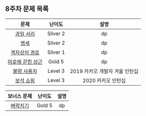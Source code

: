 ## 8주차 문제 목록

|                                      문제                                      |  난이도  |              설명              |
| :----------------------------------------------------------------------------: | :------: | :----------------------------: |
|               [과일 서리](https://www.acmicpc.net/problem/17213)               | Silver 2 |               dp               |
|                  [맹세](https://www.acmicpc.net/problem/3407)                  | Silver 2 |               dp               |
|             [격자상의 경로](https://www.acmicpc.net/problem/10164)             | Silver 1 |               dp               |
|            [미로에 갇힌 상근](https://www.acmicpc.net/problem/5069)            |  Gold 5  |               dp               |
| [불량 사용자](https://school.programmers.co.kr/learn/courses/30/lessons/64064) | Level 3  | 2019 카카오 개발자 겨울 인턴십 |
|  [보석 쇼핑](https://school.programmers.co.kr/learn/courses/30/lessons/67258)  | Level 3  |       2020 카카오 인턴십       |

|                    보너스 문제                    | 난이도 | 설명 |
| :-----------------------------------------------: | :----: | :--: |
| [벼락치기](https://www.acmicpc.net/problem/14728) | Gold 5 |  dp  |
